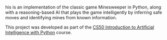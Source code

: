 his is an implementation of the classic game Minesweeper in Python, along with a reasoning-based AI that plays the game intelligently by inferring safe moves and identifying mines from known information.

This project was developed as part of the [CS50 Introduction to Artificial Intelligence with Python](https://cs50.harvard.edu/ai/) course.
